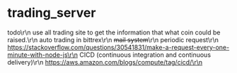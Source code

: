 # trading_server


todo\r\n
use all trading site to get the information that what coin could be raised.\r\n
auto trading in bittrex\r\n
~~mail system~~\r\n
periodic request\r\n
https://stackoverflow.com/questions/30541831/make-a-request-every-one-minute-with-node-js\r\n
CICD (continuous integration and continuous delivery)\r\n
https://aws.amazon.com/blogs/compute/tag/cicd/\r\n


